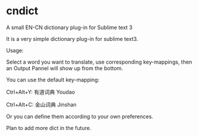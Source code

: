 # cndict
A small EN-CN dictionary plug-in for Sublime text 3

It is a very simple dictionary plug-in for sublime text3. 

Usage:

Select a word you want to translate, use corresponding key-mappings, then an Output Pannel will show up from the bottom. 

You can use the default key-mapping:

Ctrl+Alt+Y: 有道词典 Youdao

Ctrl+Alt+C: 金山词典 Jinshan

Or you can define them according to your own preferences.

Plan to add more dict in the future.

